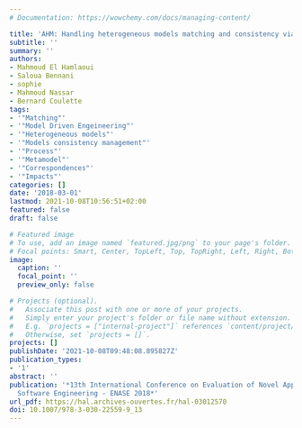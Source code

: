 ```yaml
---
# Documentation: https://wowchemy.com/docs/managing-content/

title: 'AHM: Handling heterogeneous models matching and consistency via MDE'
subtitle: ''
summary: ''
authors:
- Mahmoud El Hamlaoui
- Saloua Bennani
- sophie  
- Mahmoud Nassar
- Bernard Coulette
tags:
- '"Matching"'
- '"Model Driven Engeineering"'
- '"Heterogeneous models"'
- '"Models consistency management"'
- '"Process"'
- '"Metamodel"'
- '"Correspondences"'
- '"Impacts"'
categories: []
date: '2018-03-01'
lastmod: 2021-10-08T10:56:51+02:00
featured: false
draft: false

# Featured image
# To use, add an image named `featured.jpg/png` to your page's folder.
# Focal points: Smart, Center, TopLeft, Top, TopRight, Left, Right, BottomLeft, Bottom, BottomRight.
image:
  caption: ''
  focal_point: ''
  preview_only: false

# Projects (optional).
#   Associate this post with one or more of your projects.
#   Simply enter your project's folder or file name without extension.
#   E.g. `projects = ["internal-project"]` references `content/project/deep-learning/index.md`.
#   Otherwise, set `projects = []`.
projects: []
publishDate: '2021-10-08T09:48:08.895827Z'
publication_types:
- '1'
abstract: ''
publication: '*13th International Conference on Evaluation of Novel Approaches to
  Software Engineering - ENASE 2018*'
url_pdf: https://hal.archives-ouvertes.fr/hal-03012570
doi: 10.1007/978-3-030-22559-9_13
---
```

